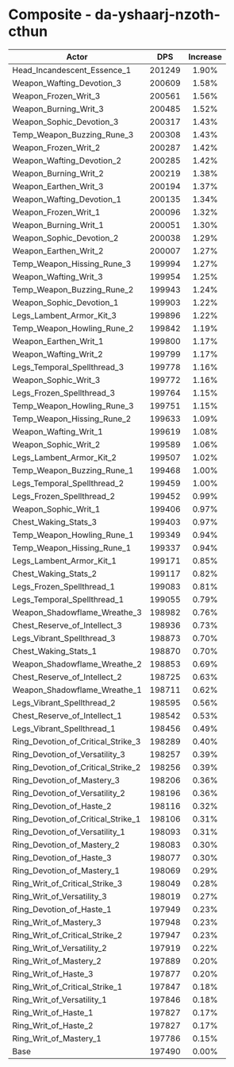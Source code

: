 # Composite - da-yshaarj-nzoth-cthun
| Actor | DPS | Increase |
|---|:---:|:---:|
|Head_Incandescent_Essence_1|201249|1.90%|
|Weapon_Wafting_Devotion_3|200609|1.58%|
|Weapon_Frozen_Writ_3|200561|1.56%|
|Weapon_Burning_Writ_3|200485|1.52%|
|Weapon_Sophic_Devotion_3|200317|1.43%|
|Temp_Weapon_Buzzing_Rune_3|200308|1.43%|
|Weapon_Frozen_Writ_2|200287|1.42%|
|Weapon_Wafting_Devotion_2|200285|1.42%|
|Weapon_Burning_Writ_2|200219|1.38%|
|Weapon_Earthen_Writ_3|200194|1.37%|
|Weapon_Wafting_Devotion_1|200135|1.34%|
|Weapon_Frozen_Writ_1|200096|1.32%|
|Weapon_Burning_Writ_1|200051|1.30%|
|Weapon_Sophic_Devotion_2|200038|1.29%|
|Weapon_Earthen_Writ_2|200007|1.27%|
|Temp_Weapon_Hissing_Rune_3|199994|1.27%|
|Weapon_Wafting_Writ_3|199954|1.25%|
|Temp_Weapon_Buzzing_Rune_2|199943|1.24%|
|Weapon_Sophic_Devotion_1|199903|1.22%|
|Legs_Lambent_Armor_Kit_3|199896|1.22%|
|Temp_Weapon_Howling_Rune_2|199842|1.19%|
|Weapon_Earthen_Writ_1|199800|1.17%|
|Weapon_Wafting_Writ_2|199799|1.17%|
|Legs_Temporal_Spellthread_3|199778|1.16%|
|Weapon_Sophic_Writ_3|199772|1.16%|
|Legs_Frozen_Spellthread_3|199764|1.15%|
|Temp_Weapon_Howling_Rune_3|199751|1.15%|
|Temp_Weapon_Hissing_Rune_2|199633|1.09%|
|Weapon_Wafting_Writ_1|199619|1.08%|
|Weapon_Sophic_Writ_2|199589|1.06%|
|Legs_Lambent_Armor_Kit_2|199507|1.02%|
|Temp_Weapon_Buzzing_Rune_1|199468|1.00%|
|Legs_Temporal_Spellthread_2|199459|1.00%|
|Legs_Frozen_Spellthread_2|199452|0.99%|
|Weapon_Sophic_Writ_1|199406|0.97%|
|Chest_Waking_Stats_3|199403|0.97%|
|Temp_Weapon_Howling_Rune_1|199349|0.94%|
|Temp_Weapon_Hissing_Rune_1|199337|0.94%|
|Legs_Lambent_Armor_Kit_1|199171|0.85%|
|Chest_Waking_Stats_2|199117|0.82%|
|Legs_Frozen_Spellthread_1|199083|0.81%|
|Legs_Temporal_Spellthread_1|199055|0.79%|
|Weapon_Shadowflame_Wreathe_3|198982|0.76%|
|Chest_Reserve_of_Intellect_3|198936|0.73%|
|Legs_Vibrant_Spellthread_3|198873|0.70%|
|Chest_Waking_Stats_1|198870|0.70%|
|Weapon_Shadowflame_Wreathe_2|198853|0.69%|
|Chest_Reserve_of_Intellect_2|198725|0.63%|
|Weapon_Shadowflame_Wreathe_1|198711|0.62%|
|Legs_Vibrant_Spellthread_2|198595|0.56%|
|Chest_Reserve_of_Intellect_1|198542|0.53%|
|Legs_Vibrant_Spellthread_1|198456|0.49%|
|Ring_Devotion_of_Critical_Strike_3|198289|0.40%|
|Ring_Devotion_of_Versatility_3|198257|0.39%|
|Ring_Devotion_of_Critical_Strike_2|198256|0.39%|
|Ring_Devotion_of_Mastery_3|198206|0.36%|
|Ring_Devotion_of_Versatility_2|198196|0.36%|
|Ring_Devotion_of_Haste_2|198116|0.32%|
|Ring_Devotion_of_Critical_Strike_1|198106|0.31%|
|Ring_Devotion_of_Versatility_1|198093|0.31%|
|Ring_Devotion_of_Mastery_2|198083|0.30%|
|Ring_Devotion_of_Haste_3|198077|0.30%|
|Ring_Devotion_of_Mastery_1|198069|0.29%|
|Ring_Writ_of_Critical_Strike_3|198049|0.28%|
|Ring_Writ_of_Versatility_3|198019|0.27%|
|Ring_Devotion_of_Haste_1|197949|0.23%|
|Ring_Writ_of_Mastery_3|197948|0.23%|
|Ring_Writ_of_Critical_Strike_2|197947|0.23%|
|Ring_Writ_of_Versatility_2|197919|0.22%|
|Ring_Writ_of_Mastery_2|197889|0.20%|
|Ring_Writ_of_Haste_3|197877|0.20%|
|Ring_Writ_of_Critical_Strike_1|197847|0.18%|
|Ring_Writ_of_Versatility_1|197846|0.18%|
|Ring_Writ_of_Haste_1|197827|0.17%|
|Ring_Writ_of_Haste_2|197827|0.17%|
|Ring_Writ_of_Mastery_1|197786|0.15%|
|Base|197490|0.00%|
